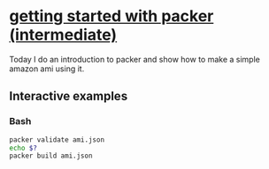 # [getting started with packer (intermediate)](https://youtu.be/VvjYePm2UyU)

Today I do an introduction to packer and show how to make a simple amazon ami using it.

## Interactive examples

### Bash

```bash
packer validate ami.json
echo $?
packer build ami.json
```
